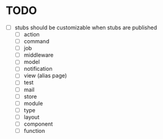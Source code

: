 # TODO

- [ ] stubs should be customizable when stubs are published
  - [ ] action
  - [ ] command
  - [ ] job
  - [ ] middleware
  - [ ] model
  - [ ] notification
  - [ ] view (alias page)
  - [ ] test
  - [ ] mail
  - [ ] store
  - [ ] module
  - [ ] type
  - [ ] layout
  - [ ] component
  - [ ] function
